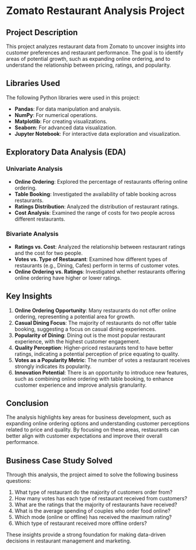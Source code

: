 # Zomato Restaurant Analysis Project

## Project Description

This project analyzes restaurant data from Zomato to uncover insights into customer preferences and restaurant performance. The goal is to identify areas of potential growth, such as expanding online ordering, and to understand the relationship between pricing, ratings, and popularity.

## Libraries Used

The following Python libraries were used in this project:

- **Pandas**: For data manipulation and analysis.
- **NumPy**: For numerical operations.
- **Matplotlib**: For creating visualizations.
- **Seaborn**: For advanced data visualization.
- **Jupyter Notebook**: For interactive data exploration and visualization.

## Exploratory Data Analysis (EDA)

### Univariate Analysis

- **Online Ordering**: Explored the percentage of restaurants offering online ordering.
- **Table Booking**: Investigated the availability of table booking across restaurants.
- **Ratings Distribution**: Analyzed the distribution of restaurant ratings.
- **Cost Analysis**: Examined the range of costs for two people across different restaurants.

### Bivariate Analysis

- **Ratings vs. Cost**: Analyzed the relationship between restaurant ratings and the cost for two people.
- **Votes vs. Type of Restaurant**: Examined how different types of restaurants (e.g., Dining, Cafes) perform in terms of customer votes.
- **Online Ordering vs. Ratings**: Investigated whether restaurants offering online ordering have higher or lower ratings.

## Key Insights

1. **Online Ordering Opportunity**: Many restaurants do not offer online ordering, representing a potential area for growth.
2. **Casual Dining Focus**: The majority of restaurants do not offer table booking, suggesting a focus on casual dining experiences.
3. **Popularity of Dining**: Dining out is the most popular restaurant experience, with the highest customer engagement.
4. **Quality Perception**: Higher-priced restaurants tend to have better ratings, indicating a potential perception of price equating to quality.
5. **Votes as a Popularity Metric**: The number of votes a restaurant receives strongly indicates its popularity.
6. **Innovation Potential**: There is an opportunity to introduce new features, such as combining online ordering with table booking, to enhance customer experience and improve analysis granularity.

## Conclusion

The analysis highlights key areas for business development, such as expanding online ordering options and understanding customer perceptions related to price and quality. By focusing on these areas, restaurants can better align with customer expectations and improve their overall performance.

## Business Case Study Solved

Through this analysis, the project aimed to solve the following business questions:

1. What type of restaurant do the majority of customers order from?
2. How many votes has each type of restaurant received from customers?
3. What are the ratings that the majority of restaurants have received?
4. What is the average spending of couples who order food online?
5. Which mode (online or offline) has received the maximum rating?
6. Which type of restaurant received more offline orders?

These insights provide a strong foundation for making data-driven decisions in restaurant management and marketing.
